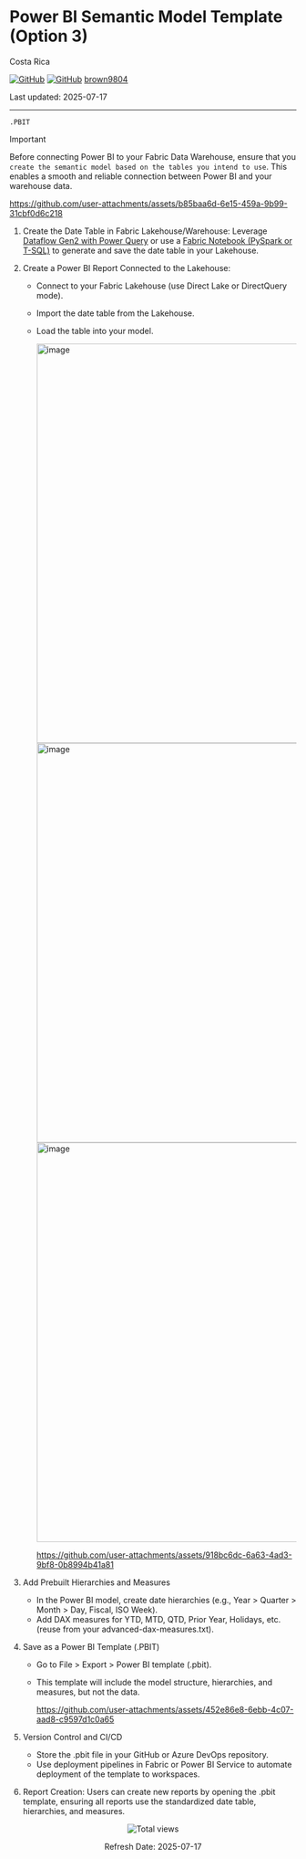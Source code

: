 # Power BI Semantic Model Template (Option 3) 

Costa Rica

[![GitHub](https://badgen.net/badge/icon/github?icon=github&label)](https://github.com)
[![GitHub](https://img.shields.io/badge/--181717?logo=github&logoColor=ffffff)](https://github.com/)
[brown9804](https://github.com/brown9804)

Last updated: 2025-07-17

----------

`.PBIT`

> [!IMPORTANT]
> Before connecting Power BI to your Fabric Data Warehouse, ensure that you `create the semantic model based on the tables you intend to use`. This enables a smooth and reliable connection between Power BI and your warehouse data.

<https://github.com/user-attachments/assets/b85baa6d-6e15-459a-9b99-31cbf0d6c218>

1. Create the Date Table in Fabric Lakehouse/Warehouse: Leverage [Dataflow Gen2 with Power Query](./Op1-DataflowGen2.md) or use a [Fabric Notebook (PySpark or T-SQL)](./Op2-Notebook-based.md) to generate and save the date table in your Lakehouse.
2. Create a Power BI Report Connected to the Lakehouse:
    - Connect to your Fabric Lakehouse (use Direct Lake or DirectQuery mode).
    - Import the date table from the Lakehouse.
    - Load the table into your model.

        <img width="700" alt="image" src="https://github.com/user-attachments/assets/7f232b39-ce2b-49bf-a62c-a1b76c777de7">

        <img width="700" alt="image" src="https://github.com/user-attachments/assets/f0f9d806-f322-4418-a96c-752891c44ee8">

        <img width="700" alt="image" src="https://github.com/user-attachments/assets/55d71480-a334-43a1-8405-333009862ec8">

        <https://github.com/user-attachments/assets/918bc6dc-6a63-4ad3-9bf8-0b8994b41a81>

3. Add Prebuilt Hierarchies and Measures
    - In the Power BI model, create date hierarchies (e.g., Year > Quarter > Month > Day, Fiscal, ISO Week).
    - Add DAX measures for YTD, MTD, QTD, Prior Year, Holidays, etc. (reuse from your advanced-dax-measures.txt).
4. Save as a Power BI Template (.PBIT)
    - Go to File > Export > Power BI template (.pbit).
    - This template will include the model structure, hierarchies, and measures, but not the data.

        <https://github.com/user-attachments/assets/452e86e8-6ebb-4c07-aad8-c9597d1c0a65>

5. Version Control and CI/CD
    - Store the .pbit file in your GitHub or Azure DevOps repository.
    - Use deployment pipelines in Fabric or Power BI Service to automate deployment of the template to workspaces.
6. Report Creation: Users can create new reports by opening the .pbit template, ensuring all reports use the standardized date table, hierarchies, and measures.

<!-- START BADGE -->
<div align="center">
  <img src="https://img.shields.io/badge/Total%20views-354-limegreen" alt="Total views">
  <p>Refresh Date: 2025-07-17</p>
</div>
<!-- END BADGE -->
